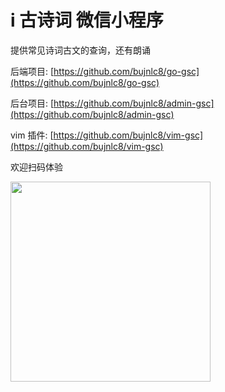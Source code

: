# i 古诗词 微信小程序

提供常见诗词古文的查询，还有朗诵

后端项目: [https://github.com/bujnlc8/go-gsc](https://github.com/bujnlc8/go-gsc)

后台项目: [https://github.com/bujnlc8/admin-gsc](https://github.com/bujnlc8/admin-gsc)

vim 插件: [https://github.com/bujnlc8/vim-gsc](https://github.com/bujnlc8/vim-gsc)


欢迎扫码体验

<image style="width: 320px" src="./qrcode.jpg"/>

